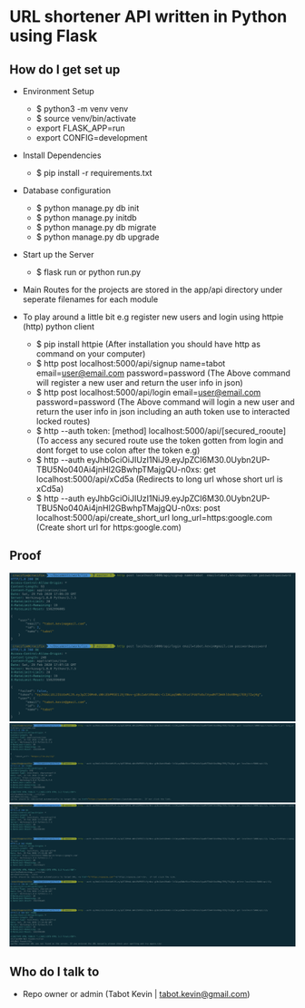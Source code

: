 # URL shortener API written in Python using Flask


How do I get set up
----------------------------

* Environment Setup
	- $ python3 -m venv venv
	- $ source venv/bin/activate
	- export FLASK_APP=run
	- export CONFIG=development

* Install Dependencies
	- $ pip install -r requirements.txt

* Database configuration 
	- $ python manage.py db init 
	- $ python manage.py initdb 
	- $ python manage.py db migrate 
	- $ python manage.py db upgrade

* Start up the Server
	- $ flask run or python run.py

* Main Routes for the projects are stored in the app/api directory under seperate filenames for each module
* To play around a little bit e.g register new users and login using httpie (http) python client
	- $ pip install httpie (After installation you should have http as command on your computer)
	- $ http post localhost:5000/api/signup name=tabot  email=user@email.com password=password
	  (The Above command will register a new user and return the user info in json)
	- $ http post localhost:5000/api/login email=user@email.com password=password
	(The Above command will login a new user and return the user info in json including an auth token use to interacted locked routes)
	- $ http --auth token: [method] localhost:5000/api/[secured_rooute]
	(To access any secured route use the token gotten from login and dont forget to use colon after the token e.g)
	- $ http --auth eyJhbGciOiJIUzI1NiJ9.eyJpZCI6M30.0Uybn2UP-TBU5No040Ai4jnHl2GBwhpTMajgQU-n0xs: get localhost:5000/api/xCd5a (Redirects to long url whose short url is xCd5a)
	- $ http --auth eyJhbGciOiJIUzI1NiJ9.eyJpZCI6M30.0Uybn2UP-TBU5No040Ai4jnHl2GBwhpTMajgQU-n0xs: post localhost:5000/api/create_short_url long_url=https:google.com (Create short url for https:google.com)


Proof
----------------------------
![proof](proof/1.png)
![proof](proof/2.png)
![proof](proof/3.png)


Who do I talk to
----------------------------
* Repo owner or admin (Tabot Kevin | tabot.kevin@gmail.com)